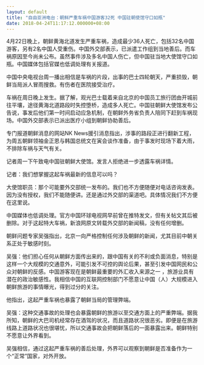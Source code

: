 ```yaml
---
layout: default
title: "自由亚洲电台：朝鲜严重车祸中国游客32死 中国驻朝使馆守口如瓶"
date: 2018-04-24T11:17:12.000000+08:00
---
```


4月22日晚上，朝鲜黄海北道发生严重车祸，造成最少36人死亡，包括32名中国游客，另有2名中国人受重伤。中国外交部表示，已派遣工作组到当地善后。而车祸原因至今尚未公布。虽然事件涉及多名中国人伤亡，但中国驻当地大使馆守口如瓶。中国媒体包括官媒也低调处理有关报道。

中国中央电视台周一播出相信是车祸的片段，出事的巴士四轮朝天，严重损毁，朝鲜当局派人冒雨搜救。有伤者在医院接受治疗。

车祸在周日晚上发生。据了解，观光巴士载着来自北京的中国员工旅行团由开城前往平壤，途径黄海北道路段时失控堕桥，造成多人死亡。中国驻朝鲜大使馆发布公告说，事发后他们第一时间启动应急机制，在朝鲜外务省负责人陪同下赶到车祸现场。中国外交部表示已派出医疗小组到朝鲜协助善后。

专门报道朝鲜消息的网站NK  News援引消息指出，涉事的路段正进行翻新工程，为周五朝鲜领袖金正恩与韩国总统文在寅会谈作准备，由于事发时现场下着大雨，不排除车祸与天气有关。

记者周一下午致电中国驻朝鲜大使馆。发言人拒绝进一步透露车祸详情。

记者：我们想掌握这起车祸最新的信息可以吗？

大使馆职员：那个可能要外交部统一发布的。我们也不方便随便对电话咨询发表。因为没有授权，我们不能随便讲。还是通过外交部的渠道吧。具体情况我们不方便在这里说。

中国媒体也低调处理。官方中国环球电视网早前曾在推特发文，但有关帖文其后被删除。对于这起特大车祸，新浪网原文转载外交部的新闻稿，没有任何增删。

朝鲜问题专家吴强指出，北京一向严格控制任何涉及朝鲜的新闻，尤其目前中朝关系正处于敏感时刻。

吴强：他们担心任何从朝鲜方面传出来的，跟中国有关的不利或负面消息，特别是这样一个大规模的交通意外，可能引发不可控的舆论后果，甚至引发中国网民和公众对朝鲜的反感。中国游客现在是朝鲜最重要的外汇收入来源之一 ，旅游业具有潜在的政治敏感性。我相信中国的互联网控制部门不愿意让中国（人）大规模进入朝鲜旅游的事情曝光，得到过分的关注。

他指出，这起严重车祸也暴露了朝鲜当局的管理弊端。

吴强：这种交通事故的处理也会暴露朝鲜的旅游以至交通方面上的严重弊端。据我所知，朝鲜的大巴司机经常存在酒驾的状况，而且道路状况很恶劣。即便是在旅游线路上道路状况也很堪忧，所以交通事故会把朝鲜落后的一面暴露出来。朝鲜特别不愿意让外界看到。

吴强相信，通过这起严重车祸的善后处理，外界可以观察到朝鲜是否准备作为一个“正常”国家，对外开放。

